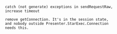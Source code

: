 	catch (not generate) exceptions in sendRequestRaw,
	increase timeout

	remove getConnection. It's in the session state,
	and nobody outside Presenter.StarExec.Connection
	needs this.

	
	
